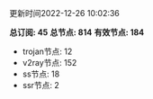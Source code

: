 更新时间2022-12-26 10:02:36

**总订阅: 45**
**总节点: 814**
**有效节点: 184**
- trojan节点: 12
- v2ray节点: 152
- ss节点: 18
- ssr节点: 2
